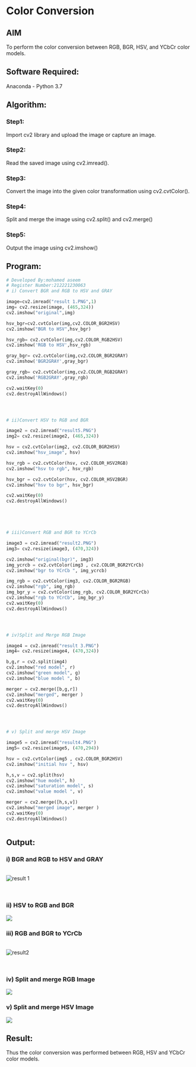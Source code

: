 # Color Conversion
## AIM
To perform the color conversion between RGB, BGR, HSV, and YCbCr color models.

## Software Required:
Anaconda - Python 3.7
## Algorithm:
### Step1:
Import cv2 library and upload the image or capture an image.
<br>

### Step2:
Read the saved image using cv2.imread().
<br>

### Step3:
Convert the image into the given color transformation using cv2.cvtColor().
<br>

### Step4:
Split and merge the image using cv2.split() and cv2.merge()
<br>

### Step5:
Output the image using cv2.imshow()
<br>

## Program:
```python
# Developed By:mohamed aseem
# Register Number:212221230063
# i) Convert BGR and RGB to HSV and GRAY

image=cv2.imread("result 1.PNG",1)
img= cv2.resize(image, (465,324))
cv2.imshow("original",img)

hsv_bgr=cv2.cvtColor(img,cv2.COLOR_BGR2HSV)
cv2.imshow("BGR to HSV",hsv_bgr)

hsv_rgb= cv2.cvtColor(img,cv2.COLOR_RGB2HSV)
cv2.imshow('RGB to HSV',hsv_rgb)

gray_bgr= cv2.cvtColor(img,cv2.COLOR_BGR2GRAY)
cv2.imshow('BGR2GRAY',gray_bgr)

gray_rgb= cv2.cvtColor(img,cv2.COLOR_RGB2GRAY)
cv2.imshow('RGB2GRAY',gray_rgb)

cv2.waitKey(0)
cv2.destroyAllWindows()




# ii)Convert HSV to RGB and BGR

image2 = cv2.imread("result5.PNG")
img2= cv2.resize(image2, (465,324))

hsv = cv2.cvtColor(img2, cv2.COLOR_BGR2HSV)
cv2.imshow("hsv_image", hsv)

hsv_rgb = cv2.cvtColor(hsv, cv2.COLOR_HSV2RGB)
cv2.imshow("hsv to rgb", hsv_rgb)

hsv_bgr = cv2.cvtColor(hsv, cv2.COLOR_HSV2BGR)
cv2.imshow("hsv to bgr", hsv_bgr)

cv2.waitKey(0)
cv2.destroyAllWindows()





# iii)Convert RGB and BGR to YCrCb

image3 = cv2.imread("result2.PNG")
img3= cv2.resize(image3, (470,324))

cv2.imshow("original(bgr)", img3)
img_ycrcb = cv2.cvtColor(img3 , cv2.COLOR_BGR2YCrCb)
cv2.imshow("bgr to YCrCb ", img_ycrcb)

img_rgb = cv2.cvtColor(img3, cv2.COLOR_BGR2RGB)
cv2.imshow("rgb", img_rgb)
img_bgr_y = cv2.cvtColor(img_rgb, cv2.COLOR_BGR2YCrCb)
cv2.imshow("rgb to YCrCb", img_bgr_y)
cv2.waitKey(0)
cv2.destroyAllWindows()




# iv)Split and Merge RGB Image

image4 = cv2.imread("result 3.PNG")
img4= cv2.resize(image4, (470,324))

b,g,r = cv2.split(img4)
cv2.imshow("red model", r)
cv2.imshow("green model", g)
cv2.imshow("blue model ", b)

merger = cv2.merge([b,g,r])
cv2.imshow("merged", merger )
cv2.waitKey(0)
cv2.destroyAllWindows()




# v) Split and merge HSV Image

image5 = cv2.imread("result4.PNG")
img5= cv2.resize(image5, (470,294))

hsv = cv2.cvtColor(img5 , cv2.COLOR_BGR2HSV)
cv2.imshow("initial hsv ", hsv)

h,s,v = cv2.split(hsv)
cv2.imshow("hue model", h)
cv2.imshow("saturation model", s)
cv2.imshow("value model ", v)

merger = cv2.merge([h,s,v])
cv2.imshow("merged image", merger )
cv2.waitKey(0)
cv2.destroyAllWindows()



```
## Output:
### i) BGR and RGB to HSV and GRAY
<br>![result 1](https://user-images.githubusercontent.com/94883005/228347225-d388426e-9605-4d1a-9e36-1ed88090ec63.png)

<br>

### ii) HSV to RGB and BGR
![](result5.png)
<br>

### iii) RGB and BGR to YCrCb
<br>![result2](https://user-images.githubusercontent.com/94883005/228347611-eb02f1f7-b2fd-428e-aa45-cdcf17539b0d.png)

<br>

### iv) Split and merge RGB Image
![](result3.png)
<br>

### v) Split and merge HSV Image
![](result4.png)
<br>


## Result:
Thus the color conversion was performed between RGB, HSV and YCbCr color models.
